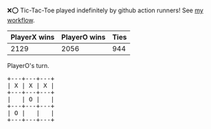 :x::o: Tic-Tac-Toe played indefinitely by github action runners! See [my workflow](.github/workflows/play.yaml).

|PlayerX wins|PlayerO wins|Ties|
|-|-|-|
|2129|2056|944|

PlayerO's turn.

<pre>
+---+---+---+
| X | X | X |
+---+---+---+
|   | O |   |
+---+---+---+
| O |   |   |
+---+---+---+
</pre>